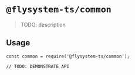 # `@flysystem-ts/common`

> TODO: description

## Usage

```
const common = require('@flysystem-ts/common');

// TODO: DEMONSTRATE API
```
